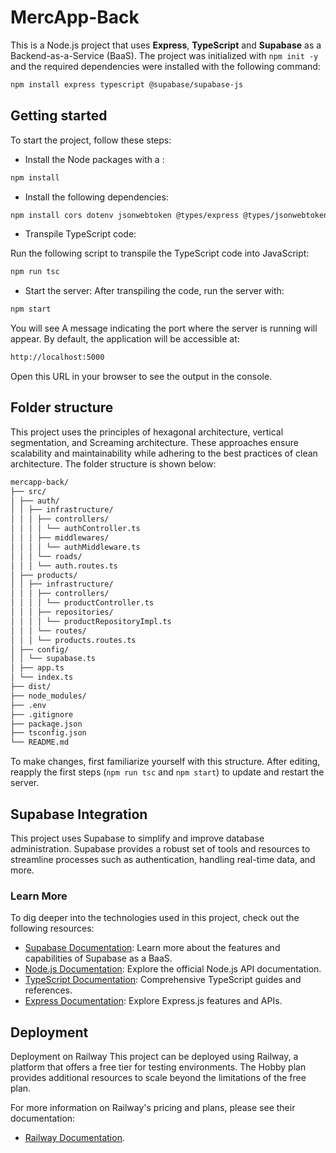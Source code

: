 # MercApp-Back

This is a Node.js project that uses **Express**, **TypeScript** and **Supabase** as a Backend-as-a-Service (BaaS). The project was initialized with `npm init -y` and the required dependencies were installed with the following command:

```bash
npm install express typescript @supabase/supabase-js
```

## Getting started

To start the project, follow these steps:

- Install the Node packages with a :

```bash
npm install
```
- Install the following dependencies:

```bash
npm install cors dotenv jsonwebtoken @types/express @types/jsonwebtoken
```

- Transpile TypeScript code:

Run the following script to transpile the TypeScript code into JavaScript:

```bash
npm run tsc
```

- Start the server:
After transpiling the code, run the server with:

```bash
npm start
```

You will see A message indicating the port where the server is running will appear. By default, the application will be accessible at:

```bash
http://localhost:5000
```

Open this URL in your browser to see the output in the console.

## Folder structure

This project uses the principles of hexagonal architecture, vertical segmentation, and Screaming architecture. These approaches ensure scalability and maintainability while adhering to the best practices of clean architecture. The folder structure is shown below:

```bash
mercapp-back/
├── src/
│ ├── auth/
│ │ ├── infrastructure/
│ │ │ ├── controllers/
│ │ │ │ └── authController.ts
│ │ │ ├── middlewares/
│ │ │ │ └── authMiddleware.ts
│ │ │ └── roads/
│ │ │ └── auth.routes.ts
│ ├── products/
│ │ ├── infrastructure/
│ │ │ ├── controllers/
│ │ │ │ └── productController.ts
│ │ │ ├── repositories/
│ │ │ │ └── productRepositoryImpl.ts
│ │ │ └── routes/
│ │ │ └── products.routes.ts
│ ├── config/
│ │ └── supabase.ts
│ ├── app.ts
│ └── index.ts
├── dist/
├── node_modules/
├── .env
├── .gitignore
├── package.json
├── tsconfig.json
└── README.md
```

To make changes, first familiarize yourself with this structure. After editing, reapply the first steps (`npm run tsc` and `npm start`) to update and restart the server.

## Supabase Integration

This project uses Supabase to simplify and improve database administration. Supabase provides a robust set of tools and resources to streamline processes such as authentication, handling real-time data, and more.

### Learn More

To dig deeper into the technologies used in this project, check out the following resources:

- [Supabase Documentation](https://supabase.com/docs): Learn more about the features and capabilities of Supabase as a BaaS.
- [Node.js Documentation](https://nodejs.org/docs/latest/api/documentation.html): Explore the official Node.js API documentation.
- [TypeScript Documentation](https://www.typescriptlang.org/docs/): Comprehensive TypeScript guides and references.
- [Express Documentation](https://expressjs.com/en/guide/routing.html): Explore Express.js features and APIs.

## Deployment

Deployment on Railway
This project can be deployed using Railway, a platform that offers a free tier for testing environments. The Hobby plan provides additional resources to scale beyond the limitations of the free plan.

For more information on Railway's pricing and plans, please see their documentation:

- [Railway Documentation](https://docs.railway.com/reference/pricing/free-trial).
